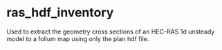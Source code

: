# ras_hdf_inventory

Used to extract the geometry cross sections of an HEC-RAS 1d unsteady model to a folium map using only the plan hdf file.
